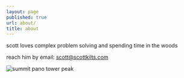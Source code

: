 ```yaml
---
layout: page
published: true
url: about/
title: about
---
```


scott loves complex problem solving and spending time in the woods

reach him by email: scott@scottkilts.com

![summit pano tower peak]({{site.baseurl}}/media/towerpeak.jpeg)
